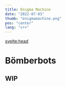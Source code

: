 ```yaml
---
title: Enigma Machine
date: "2022-07-03"
thumb: "enigmamachine.png"
pos: "center"
lang: "c++"
---
```


<script>
    import MDVideo from "$components/MDVideo.svelte"
    import Collapse from "$components/Collapse.svelte";
    import SectionComponent from "$components/SectionComponent.svelte";
</script>

<svelte:head>
<title>DavidB | Bomberbots</title>
</svelte:head>

<SectionComponent>

# Bömberbots

## WIP

</SectionComponent>
